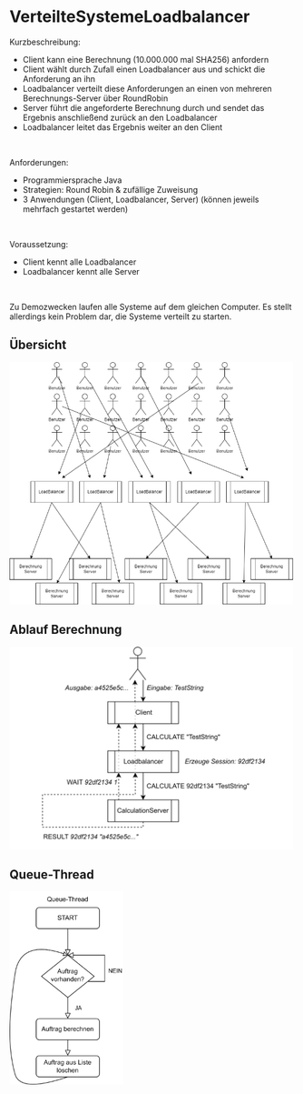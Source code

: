 # VerteilteSystemeLoadbalancer

Kurzbeschreibung:
- Client kann eine Berechnung (10.000.000 mal SHA256) anfordern
- Client wählt durch Zufall einen Loadbalancer aus und schickt die Anforderung an ihn
- Loadbalancer verteilt diese Anforderungen an einen von mehreren Berechnungs-Server über RoundRobin
- Server führt die angeforderte Berechnung durch und sendet das Ergebnis anschließend zurück an den Loadbalancer
- Loadbalancer leitet das Ergebnis weiter an den Client
<br/>

Anforderungen:
- Programmiersprache Java
- Strategien: Round Robin & zufällige Zuweisung
- 3 Anwendungen (Client, Loadbalancer, Server) (können jeweils mehrfach gestartet werden)
<br/>

Voraussetzung:
- Client kennt alle Loadbalancer
- Loadbalancer kennt alle Server
<br/>

Zu Demozwecken laufen alle Systeme auf dem gleichen Computer. Es stellt allerdings kein Problem dar, die Systeme verteilt zu starten.

## Übersicht
<img src="skizze.png" alt="skizze" width="500"/>

## Ablauf Berechnung
<img src="ablauf.png" alt="ablauf" width="500"/>

## Queue-Thread
<img src="queue.png" alt="queue" width="200"/>
